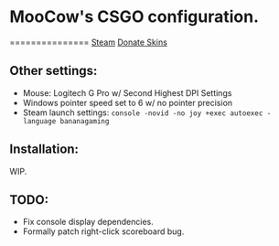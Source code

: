 # MooCow's CSGO configuration.
===============
[Steam](http://steamcommunity.com/id/MooCow126)
[Donate Skins](https://steamcommunity.com/tradeoffer/new/?partner=335955024&token=7MhQAjB6)

## Other settings:
* Mouse: Logitech G Pro w/ Second Highest DPI Settings
* Windows pointer speed set to 6 w/ no pointer precision
* Steam launch settings: `console -novid -no joy +exec autoexec -language bananagaming`

## Installation:
WIP.

## TODO:
* Fix console display dependencies.
* Formally patch right-click scoreboard bug.
